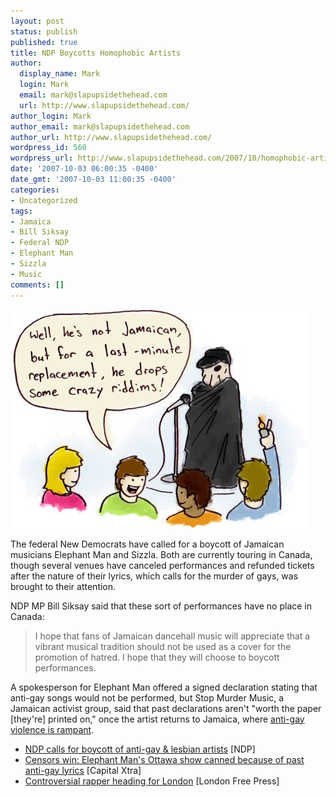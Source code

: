 ```yaml
---
layout: post
status: publish
published: true
title: NDP Boycotts Homophobic Artists
author:
  display_name: Mark
  login: Mark
  email: mark@slapupsidethehead.com
  url: http://www.slapupsidethehead.com/
author_login: Mark
author_email: mark@slapupsidethehead.com
author_url: http://www.slapupsidethehead.com/
wordpress_id: 560
wordpress_url: http://www.slapupsidethehead.com/2007/10/homophobic-artists/
date: '2007-10-03 06:00:35 -0400'
date_gmt: '2007-10-03 11:00:35 -0400'
categories:
- Uncategorized
tags:
- Jamaica
- Bill Siksay
- Federal NDP
- Elephant Man
- Sizzla
- Music
comments: []
---
```

![Elephant Man Performance](/wp-content/media/2007/10/elephant-man.jpg)

The federal New Democrats have called for a boycott of Jamaican musicians Elephant Man and Sizzla. Both are currently touring in Canada, though several venues have canceled performances and refunded tickets after the nature of their lyrics, which calls for the murder of gays, was brought to their attention.

NDP MP Bill Siksay said that these sort of performances have no place in Canada:

> I hope that fans of Jamaican dancehall music will appreciate that a vibrant musical tradition should not be used as a cover for the promotion of hatred. I hope that they will choose to boycott performances.

A spokesperson for Elephant Man offered a signed declaration stating that anti-gay songs would not be performed, but Stop Murder Music, a Jamaican activist group, said that past declarations aren't "worth the paper [they're] printed on," once the artist returns to Jamaica, where [anti-gay violence is rampant](http://montrealsimon.blogspot.com/2007/09/jamaicas-homophobic-zombies-strike.html).

- [NDP calls for boycott of anti-gay & lesbian artists](http://www.ndp.ca/page/5753) [NDP]
- [Censors win: Elephant Man's Ottawa show canned because of past anti-gay lyrics](http://www.xtra.ca/public/viewstory.aspx?AFF_TYPE=2&STORY_ID=3691&PUB_TEMPLATE_ID=1) [Capital Xtra]
- [Controversial rapper heading for London](http://lfpress.ca/newsstand/News/Local/2007/10/01/4540123-sun.html) [London Free Press]
